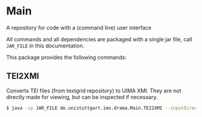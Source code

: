 # Main
A repository for code with a (command line) user interface

All commands and all dependencies are packaged with a single jar file, call `JAR_FILE` in this documentation. 

This package provides the following commands:

## TEI2XMI
Converts TEI files (from textgrid repository) to UIMA XMI. They are not directly made for viewing, but can be inspected if necessary.

```bash
$ java -cp JAR_FILE de.unistuttgart.ims.drama.Main.TEI2XMI --inputDirectory INPUT --outputDirectory OUTPUT
```

